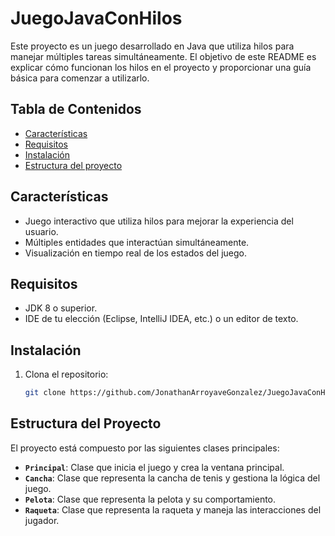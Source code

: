# JuegoJavaConHilos

Este proyecto es un juego desarrollado en Java que utiliza hilos para manejar múltiples tareas simultáneamente. El objetivo de este README es explicar cómo funcionan los hilos en el proyecto y proporcionar una guía básica para comenzar a utilizarlo.

## Tabla de Contenidos

- [Características](#características)
- [Requisitos](#requisitos)
- [Instalación](#instalación)
- [Estructura del proyecto](#Estructura)


## Características

- Juego interactivo que utiliza hilos para mejorar la experiencia del usuario.
- Múltiples entidades que interactúan simultáneamente.
- Visualización en tiempo real de los estados del juego.

## Requisitos

- JDK 8 o superior.
- IDE de tu elección (Eclipse, IntelliJ IDEA, etc.) o un editor de texto.

## Instalación

1. Clona el repositorio:

   ```bash
   git clone https://github.com/JonathanArroyaveGonzalez/JuegoJavaConHilos.git

## Estructura del Proyecto

El proyecto está compuesto por las siguientes clases principales:

- **`Principal`**: Clase que inicia el juego y crea la ventana principal.
- **`Cancha`**: Clase que representa la cancha de tenis y gestiona la lógica del juego.
- **`Pelota`**: Clase que representa la pelota y su comportamiento.
- **`Raqueta`**: Clase que representa la raqueta y maneja las interacciones del jugador.
